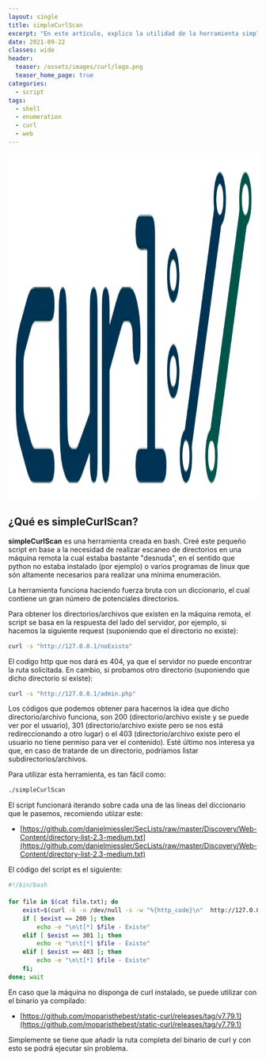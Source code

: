 ```yaml
---
layout: single
title: simpleCurlScan
excerpt: "En este artículo, explico la utilidad de la herramienta simpleCurlScan, escrita en Bash."
date: 2021-09-22
classes: wide
header:
  teaser: /assets/images/curl/logo.png
  teaser_home_page: true
categories:
  - script
tags:
  - shell
  - enumeration
  - curl
  - web
---
```

<p align="center">
  <img width="960" height="700" src="/assets/images/curl/curl.png">
</p>

## ¿Qué es simpleCurlScan?

**simpleCurlScan** es una herramienta creada en bash. Creé este pequeño script en base a la necesidad de realizar escaneo de directorios en una máquina remota la cual estaba bastante "desnuda", en el sentido que python no estaba instalado (por ejemplo) o varios programas de linux que són altamente necesarios para realizar una mínima enumeración.

La herramienta funciona haciendo fuerza bruta con un diccionario, el cual contiene un gran número de potenciales directorios.

Para obtener los directorios/archivos que existen en la máquina remota, el script se basa en la respuesta del lado del servidor, por ejemplo, si hacemos la siguiente request (suponiendo que el directorio no existe):

```bash
curl -s "http://127.0.0.1/noExisto"
```

El codigo http que nos dará es 404, ya que el servidor no puede encontrar la ruta solicitada. En cambio, si probamos otro directorio (suponiendo que dicho directorio si existe):

```bash
curl -s "http://127.0.0.1/admin.php"
```

Los códigos que podemos obtener para hacernos la idea que dicho directorio/archivo funciona, son 200 (directorio/archivo existe y se puede ver por el usuario), 301 (directorio/archivo existe pero se nos está redireccionando a otro lugar) o el 403 (directorio/archivo existe pero el usuario no tiene permiso para ver el contenido). Esté último nos interesa ya que, en caso de tratarde de un directorio, podríamos listar subdirectorios/archivos.

Para utilizar esta herramienta, es tan fácil como:

```bash
./simpleCurlScan
```

El script funcionará iterando sobre cada una de las lineas del diccionario que le pasemos, recomiendo utiizar este:


* [https://github.com/danielmiessler/SecLists/raw/master/Discovery/Web-Content/directory-list-2.3-medium.txt](https://github.com/danielmiessler/SecLists/raw/master/Discovery/Web-Content/directory-list-2.3-medium.txt)

El código del script es el siguiente:

```bash
#!/bin/bash

for file in $(cat file.txt); do
	exist=$(curl -k -o /dev/null -s -w "%{http_code}\n"  http://127.0.0.1/$file)
	if [ $exist == 200 ]; then
		echo -e "\n\t[*] $file - Existe"
	elif [ $exist == 301 ]; then
		echo -e "\n\t[*] $file - Existe"
	elif [ $exist == 403 ]; then
		echo -e "\n\t[*] $file - Existe"
	fi;
done; wait
```

En caso que la máquina no disponga de curl instalado, se puede utilizar con el binario ya compilado:

* [https://github.com/moparisthebest/static-curl/releases/tag/v7.79.1](https://github.com/moparisthebest/static-curl/releases/tag/v7.79.1)

Simplemente se tiene que añadir la ruta completa del binario de curl y con esto se podrá ejecutar sin problema.
